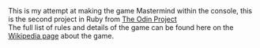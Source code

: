 <div>This is my attempt at making the game Mastermind within the console, this is the second project in Ruby from <a href='https://www.theodinproject.com/lessons/mastermind'>The Odin Project</a></div><div>The full list of rules and details of the game can be found here on the <a href='http://en.wikipedia.org/wiki/Mastermind_(board_game)'>Wikipedia page</a> about the game.</div>
